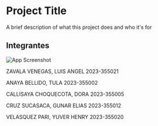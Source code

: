 
# Project Title

A brief description of what this project does and who it's for


## Integrantes
![App Screenshot](https://encrypted-tbn0.gstatic.com/images?q=tbn:ANd9GcQCoJJlMtUzly8X8Z4UzixnbM0sffYDzGHVdw&s)

ZAVALA VENEGAS, LUIS ANGEL 	2023-355021 

ANAYA BELLIDO, TULA 	2023-355002 

CALLISAYA CHOQUECOTA, DORA 	2023-355005

CRUZ SUCASACA, GUNAR ELIAS 	2023-355012

VELASQUEZ PARI, YUVER HENRY	2023-355020






